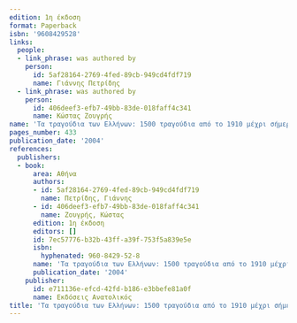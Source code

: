 ```yaml
---
edition: 1η έκδοση
format: Paperback
isbn: '9608429528'
links:
  people:
  - link_phrase: was authored by
    person:
      id: 5af28164-2769-4fed-89cb-949cd4fdf719
      name: Γιάννης Πετρίδης
  - link_phrase: was authored by
    person:
      id: 406deef3-efb7-49bb-83de-018faff4c341
      name: Κώστας Ζουγρής
name: 'Τα τραγούδια των Ελλήνων: 1500 τραγούδια από το 1910 μέχρι σήμερα'
pages_number: 433
publication_date: '2004'
references:
  publishers:
  - book:
      area: Αθήνα
      authors:
      - id: 5af28164-2769-4fed-89cb-949cd4fdf719
        name: Πετρίδης, Γιάννης
      - id: 406deef3-efb7-49bb-83de-018faff4c341
        name: Ζουγρής, Κώστας
      edition: 1η έκδοση
      editors: []
      id: 7ec57776-b32b-43ff-a39f-753f5a839e5e
      isbn:
        hyphenated: 960-8429-52-8
      name: 'Τα τραγούδια των Ελλήνων: 1500 τραγούδια από το 1910 μέχρι σήμερα'
      publication_date: '2004'
    publisher:
      id: e711136e-efcd-42fd-b186-e3bbefe81a0f
      name: Εκδόσεις Ανατολικός
title: 'Τα τραγούδια των Ελλήνων: 1500 τραγούδια από το 1910 μέχρι σήμερα'
---
```


